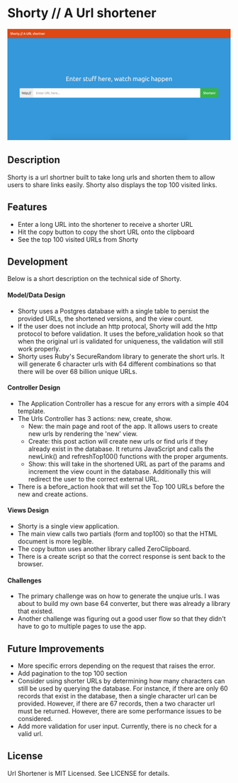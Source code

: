 # Shorty // A Url shortener

![Alt text](/app/assets/images/Front-page.png?raw=true "Front Page View")

## Description

Shorty is a url shortner built to take long urls and shorten them to allow users to share links easily. Shorty also displays the top 100 visited links.

## Features

- Enter a long URL into the shortener to receive a shorter URL
- Hit the copy button to copy the short URL onto the clipboard
- See the top 100 visited URLs from Shorty

## Development
Below is a short description on the technical side of Shorty.

#### Model/Data Design
- Shorty uses a Postgres database with a single table to persist the provided URLs, the shortened versions, and the view count.
- If the user does not include an http protocal, Shorty will add the http protocol to before validation. It uses the before_validation hook so that when the original url is validated for uniqueness, the validation will still work properly.
- Shorty uses Ruby's SecureRandom library to generate the short urls. It will generate 6 character urls with 64 different combinations so that there will be over 68 billion unique URLs.

#### Controller Design
- The Application Controller has a rescue for any errors with a simple 404 template.
- The Urls Controller has 3 actions: new, create, show.
  - New: the main page and root of the app. It allows users to create new urls by rendering the 'new' view.
  - Create: this post action will create new urls or find urls if they already exist in the database. It returns JavaScript and calls the newLink() and refreshTop100() functions with the proper arguments.
  - Show: this will take in the shortened URL as part of the params and increment the view count in the database. Additionally this will redirect the user to the correct external URL.
- There is a before_action hook that will set the Top 100 URLs before the new and create actions.

#### Views Design
- Shorty is a single view application.
- The main view calls two partials (form and top100) so that the HTML document is more legible.
- The copy button uses another library called ZeroClipboard.
- There is a create script so that the correct response is sent back to the browser.

#### Challenges
- The primary challenge was on how to generate the unqiue urls. I was about to build my own base 64 converter, but there was already a library that existed.
- Another challenge was figuring out a good user flow so that they didn't have to go to multiple pages to use the app.

## Future Improvements

- More specific errors depending on the request that raises the error.
- Add pagination to the top 100 section
- Consider using shorter URLs by determining how many characters can still be used by querying the database. For instance, if there are only 60 records that exist in the database, then a single character url can be provided. However, if there are 67 records, then a two character url must be returned. However, there are some performance issues to be considered.
- Add more validation for user input. Currently, there is no check for a valid url.

## License

Url Shortener is MIT Licensed. See LICENSE for details.